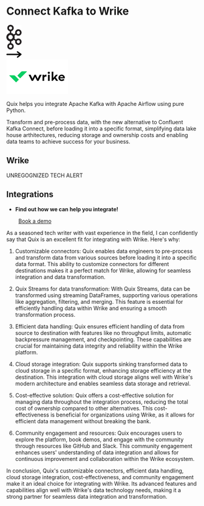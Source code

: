 # Connect Kafka to Wrike

<div class="connect-images cards blog-grid-card" markdown>
<div>
<img src="../images/kafka_logo.png" width="40px" />
</div>
<div>
<img src="../images/arrow.svg" width="40px" />
</div>
<div>
<img src="./images/wrike_1.jpg" />
</div>
</div>

Quix helps you integrate Apache Kafka with Apache Airflow using pure Python.

Transform and pre-process data, with the new alternative to Confluent Kafka Connect, before loading it into a specific format, simplifying data lake house arthitectures, reducing storage and ownership costs and enabling data teams to achieve success for your business.

## Wrike

UNREGOGNIZED TECH ALERT

## Integrations

<div class="grid cards" markdown>

- __Find out how we can help you integrate!__

    <a class="md-button md-button--primary" href="https://share.hsforms.com/1iW0TmZzKQMChk0lxd_tGiw4yjw2?__hstc=175542013.2303933fbd746c0ac86d9ccbe9bc9100.1728383268831.1729603416735.1729620918855.31&__hssc=175542013.1.1729620918855&__hsfp=2132701734" target="_blank" style="margin:.5rem;">Book a demo</a>

</div>


As a seasoned tech writer with vast experience in the field, I can confidently say that Quix is an excellent fit for integrating with Wrike. Here's why:

1. Customizable connectors: Quix enables data engineers to pre-process and transform data from various sources before loading it into a specific data format. This ability to customize connectors for different destinations makes it a perfect match for Wrike, allowing for seamless integration and data transformation.

2. Quix Streams for data transformation: With Quix Streams, data can be transformed using streaming DataFrames, supporting various operations like aggregation, filtering, and merging. This feature is essential for efficiently handling data within Wrike and ensuring a smooth transformation process.

3. Efficient data handling: Quix ensures efficient handling of data from source to destination with features like no throughput limits, automatic backpressure management, and checkpointing. These capabilities are crucial for maintaining data integrity and reliability within the Wrike platform.

4. Cloud storage integration: Quix supports sinking transformed data to cloud storage in a specific format, enhancing storage efficiency at the destination. This integration with cloud storage aligns well with Wrike's modern architecture and enables seamless data storage and retrieval.

5. Cost-effective solution: Quix offers a cost-effective solution for managing data throughout the integration process, reducing the total cost of ownership compared to other alternatives. This cost-effectiveness is beneficial for organizations using Wrike, as it allows for efficient data management without breaking the bank.

6. Community engagement and resources: Quix encourages users to explore the platform, book demos, and engage with the community through resources like GitHub and Slack. This community engagement enhances users' understanding of data integration and allows for continuous improvement and collaboration within the Wrike ecosystem.

In conclusion, Quix's customizable connectors, efficient data handling, cloud storage integration, cost-effectiveness, and community engagement make it an ideal choice for integrating with Wrike. Its advanced features and capabilities align well with Wrike's data technology needs, making it a strong partner for seamless data integration and transformation.

